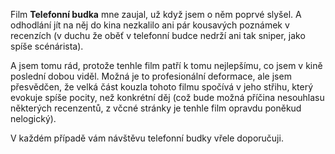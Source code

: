 <!-- dcterms:identifier = riderweblog#67 -->
<!-- dcterms:title = Telefonní budka -->
<!-- np9:categoryId = 2 -->
<!-- x4w:category = Lidé a jiná zvěř -->
<!-- np9:authorId = 1 -->
<!-- np9:authorEmail = michal.valasek@altairis.cz -->
<!-- dcterms:creator = Michal Altair Valášek -->
<!-- dcterms:created = 2003-07-04T09:28:00+02:00 -->
<!-- dcterms:dateAccepted = 2003-07-04T09:28:00+02:00 -->

Film <strong>Telefonní budka</strong> mne zaujal, už když jsem o něm poprvé slyšel. A odhodlání jít na něj do kina nezkalilo ani pár kousavých poznámek v recenzích (v duchu že oběť v telefonní budce nedrží ani tak sniper, jako spíše scénárista).

A jsem tomu rád, protože tenhle film patří k tomu nejlepšímu, co jsem v kině poslední dobou viděl. Možná je to profesionální deformace, ale jsem přesvědčen, že velká část kouzla tohoto filmu spočívá v jeho střihu, který evokuje spíše pocity, než konkrétní děj (což bude možná příčina nesouhlasu některých recenzentů, z včcné stránky je tenhle film opravdu poněkud nelogický).

V každém případě vám návštěvu telefonní budky vřele doporučuji.